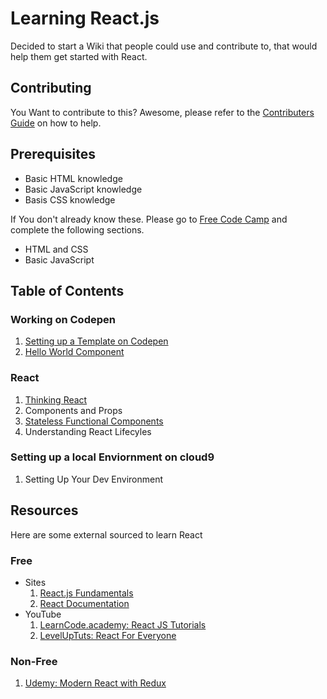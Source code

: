 # Learning React.js

Decided to start a Wiki that people could use and contribute to, that
would help them get started with React.

## Contributing

You Want to contribute to this? Awesome, please refer to the
[Contributers Guide](.github/CONTRIBUTING.md) on how to help.

## Prerequisites

- Basic HTML knowledge
- Basic JavaScript knowledge
- Basis CSS knowledge

If You don't already know these. Please go to [Free Code Camp][1] and
complete the following sections.

- HTML and CSS
- Basic JavaScript

## Table of Contents

### Working on Codepen

1. [Setting up a Template on Codepen][2]
2. [Hello World Component][3]

### React
1. [Thinking React](Thinking-React.md)
1. Components and Props
2. [Stateless Functional Components](Stateless-Functional-Components.md)
2. Understanding React Lifecyles

### Setting up a local Enviornment on cloud9

1. Setting Up Your Dev Environment

## Resources

Here are some external sourced to learn React

### Free

- Sites
  1. [React.js Fundamentals][4]
  2. [React Documentation][8]
- YouTube
  1. [LearnCode.academy: React JS Tutorials][5]
  2. [LevelUpTuts: React For Everyone][6]

### Non-Free

1. [Udemy: Modern React with Redux][7]

[1]: https://www.freecodecamp.com/ (Free Code Camp)
[2]: working-on-codepen/setting-up-a-template-on-codepen.md
[3]: working-on-codepen/hello-world-component.md
[4]: http://courses.reactjsprogram.com/courses/reactjsfundamental
[5]: https://www.youtube.com/playlist?list=PLoYCgNOIyGABj2GQSlDRjgvXtqfDxKm5b
[6]: https://www.youtube.com/playlist?list=PLLnpHn493BHFfs3Uj5tvx17mXk4B4ws4p1
[7]: https://www.udemy.com/react-redux-tutorial/
[8]: https://facebook.github.io/react/docs/getting-started.html
